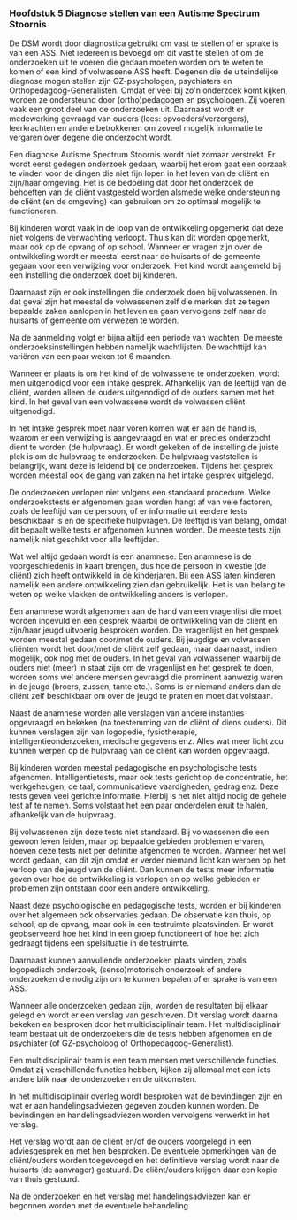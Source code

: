 ### <span id="calibre_link-13" class="calibre1"></span>Hoofdstuk 5 Diagnose stellen van een Autisme Spectrum Stoornis<span id="calibre_link-102" class="calibre1"></span>

De DSM wordt door diagnostica gebruikt om vast te stellen of er sprake is van een ASS. Niet iedereen is bevoegd om dit vast te stellen of om de onderzoeken uit te voeren die gedaan moeten worden om te weten te komen of een kind of volwassene ASS heeft. Degenen die de uiteindelijke diagnose mogen stellen zijn GZ-psychologen, psychiaters en Orthopedagoog-Generalisten. Omdat er veel bij zo'n onderzoek komt kijken, worden ze ondersteund door (ortho)pedagogen en psychologen. Zij voeren vaak een groot deel van de onderzoeken uit. Daarnaast wordt er medewerking gevraagd van ouders (lees: opvoeders/verzorgers), leerkrachten en andere betrokkenen om zoveel mogelijk informatie te vergaren over degene die onderzocht wordt.

Een diagnose Autisme Spectrum Stoornis wordt niet zomaar verstrekt. Er wordt eerst gedegen onderzoek gedaan, waarbij het erom gaat een oorzaak te vinden voor de dingen die niet fijn lopen in het leven van de cliënt en zijn/haar omgeving. Het is de bedoeling dat door het onderzoek de behoeften van de cliënt vastgesteld worden alsmede welke ondersteuning de cliënt (en de omgeving) kan gebruiken om zo optimaal mogelijk te functioneren.

Bij kinderen wordt vaak in de loop van de ontwikkeling opgemerkt dat deze niet volgens de verwachting verloopt. Thuis kan dit worden opgemerkt, maar ook op de opvang of op school. Wanneer er vragen zijn over de ontwikkeling wordt er meestal eerst naar de huisarts of de gemeente gegaan voor een verwijzing voor onderzoek. Het kind wordt aangemeld bij een instelling die onderzoek doet bij kinderen.

Daarnaast zijn er ook instellingen die onderzoek doen bij volwassenen. In dat geval zijn het meestal de volwassenen zelf die merken dat ze tegen bepaalde zaken aanlopen in het leven en gaan vervolgens zelf naar de huisarts of gemeente om verwezen te worden.

Na de aanmelding volgt er bijna altijd een periode van wachten. De meeste onderzoeksinstellingen hebben namelijk wachtlijsten. De wachttijd kan variëren van een paar weken tot 6 maanden.

Wanneer er plaats is om het kind of de volwassene te onderzoeken, wordt men uitgenodigd voor een intake gesprek. Afhankelijk van de leeftijd van de cliënt, worden alleen de ouders uitgenodigd of de ouders samen met het kind. In het geval van een volwassene wordt de volwassen cliënt uitgenodigd.

In het intake gesprek moet naar voren komen wat er aan de hand is, waarom er een verwijzing is aangevraagd en wat er precies onderzocht dient te worden (de hulpvraag). Er wordt gekeken of de instelling de juiste plek is om de hulpvraag te onderzoeken. De hulpvraag vaststellen is belangrijk, want deze is leidend bij de onderzoeken. Tijdens het gesprek worden meestal ook de gang van zaken na het intake gesprek uitgelegd.

De onderzoeken verlopen niet volgens een standaard procedure. Welke onderzoekstests er afgenomen gaan worden hangt af van vele factoren, zoals de leeftijd van de persoon, of er informatie uit eerdere tests beschikbaar is en de specifieke hulpvragen. De leeftijd is van belang, omdat dit bepaalt welke tests er afgenomen kunnen worden. De meeste tests zijn namelijk niet geschikt voor alle leeftijden.

Wat wel altijd gedaan wordt is een anamnese. Een anamnese is de voorgeschiedenis in kaart brengen, dus hoe de persoon in kwestie (de cliënt) zich heeft ontwikkeld in de kinderjaren. Bij een ASS laten kinderen namelijk een andere ontwikkeling zien dan gebruikelijk. Het is van belang te weten op welke vlakken de ontwikkeling anders is verlopen.

Een anamnese wordt afgenomen aan de hand van een vragenlijst die moet worden ingevuld en een gesprek waarbij de ontwikkeling van de cliënt en zijn/haar jeugd uitvoerig besproken worden. De vragenlijst en het gesprek worden meestal gedaan door/met de ouders. Bij jeugdige en volwassen cliënten wordt het door/met de cliënt zelf gedaan, maar daarnaast, indien mogelijk, ook nog met de ouders. In het geval van volwassenen waarbij de ouders niet (meer) in staat zijn om de vragenlijst en het gesprek te doen, worden soms wel andere mensen gevraagd die prominent aanwezig waren in de jeugd (broers, zussen, tante etc.). Soms is er niemand anders dan de cliënt zelf beschikbaar om over de jeugd te praten en moet dat volstaan.

Naast de anamnese worden alle verslagen van andere instanties opgevraagd en bekeken (na toestemming van de cliënt of diens ouders). Dit kunnen verslagen zijn van logopedie, fysiotherapie, intelligentieonderzoeken, medische gegevens enz. Alles wat meer licht zou kunnen werpen op de hulpvraag van de cliënt kan worden opgevraagd.

Bij kinderen worden meestal pedagogische en psychologische tests afgenomen. Intelligentietests, maar ook tests gericht op de concentratie, het werkgeheugen, de taal, communicatieve vaardigheden, gedrag enz. Deze tests geven veel gerichte informatie. Hierbij is het niet altijd nodig de gehele test af te nemen. Soms volstaat het een paar onderdelen eruit te halen, afhankelijk van de hulpvraag.

Bij volwassenen zijn deze tests niet standaard. Bij volwassenen die een gewoon leven leiden, maar op bepaalde gebieden problemen ervaren, hoeven deze tests niet per definitie afgenomen te worden. Wanneer het wel wordt gedaan, kan dit zijn omdat er verder niemand licht kan werpen op het verloop van de jeugd van de cliënt. Dan kunnen de tests meer informatie geven over hoe de ontwikkeling is verlopen en op welke gebieden er problemen zijn ontstaan door een andere ontwikkeling.

Naast deze psychologische en pedagogische tests, worden er bij kinderen over het algemeen ook observaties gedaan. De observatie kan thuis, op school, op de opvang, maar ook in een testruimte plaatsvinden. Er wordt geobserveerd hoe het kind in een groep functioneert of hoe het zich gedraagt tijdens een spelsituatie in de testruimte.

Daarnaast kunnen aanvullende onderzoeken plaats vinden, zoals logopedisch onderzoek, (senso)motorisch onderzoek of andere onderzoeken die nodig zijn om te kunnen bepalen of er sprake is van een ASS.

Wanneer alle onderzoeken gedaan zijn, worden de resultaten bij elkaar gelegd en wordt er een verslag van geschreven. Dit verslag wordt daarna bekeken en besproken door het multidisciplinair team. Het multidisciplinair team bestaat uit de onderzoekers die de tests hebben afgenomen en de psychiater (of GZ-psycholoog of Orthopedagoog-Generalist).

Een multidisciplinair team is een team mensen met verschillende functies. Omdat zij verschillende functies hebben, kijken zij allemaal met een iets andere blik naar de onderzoeken en de uitkomsten.

In het multidisciplinair overleg wordt besproken wat de bevindingen zijn en wat er aan handelingsadviezen gegeven zouden kunnen worden. De bevindingen en handelingsadviezen worden vervolgens verwerkt in het verslag.

Het verslag wordt aan de cliënt en/of de ouders voorgelegd in een adviesgesprek en met hen besproken. De eventuele opmerkingen van de cliënt/ouders worden toegevoegd en het definitieve verslag wordt naar de huisarts (de aanvrager) gestuurd. De cliënt/ouders krijgen daar een kopie van thuis gestuurd.

Na de onderzoeken en het verslag met handelingsadviezen kan er begonnen worden met de eventuele behandeling.

